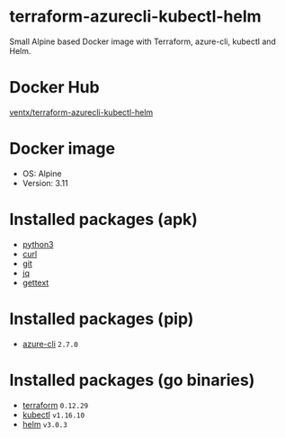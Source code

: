 # terraform-azurecli-kubectl-helm
Small Alpine based Docker image with Terraform, azure-cli, kubectl and Helm.

# Docker Hub
[ventx/terraform-azurecli-kubectl-helm](https://hub.docker.com/r/ventx/terraform-azurecli-kubectl-helm)

# Docker image
* OS: Alpine
* Version: 3.11

# Installed packages (apk)
* [python3](https://pkgs.alpinelinux.org/package/v3.11/main/x86_64/python3)
* [curl](https://pkgs.alpinelinux.org/package/v3.11/main/x86_64/curl)
* [git](https://pkgs.alpinelinux.org/package/v3.11/main/x86_64/git)
* [jq](https://pkgs.alpinelinux.org/package/v3.11/main/x86_64/jq)
* [gettext](https://pkgs.alpinelinux.org/package/v3.11/main/x86_64/gettext)

# Installed packages (pip)
* [azure-cli](https://pypi.org/project/azure-cli) `2.7.0`

# Installed packages (go binaries)
* [terraform](https://www.terraform.io/downloads.html) `0.12.29`
* [kubectl](https://kubernetes.io/docs/tasks/tools/install-kubectl/) `v1.16.10`
* [helm](https://github.com/helm/helm/releases) `v3.0.3`
